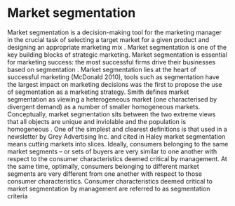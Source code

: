 # Market segmentation
Market segmentation is a decision-making tool for the marketing manager in the
crucial task of selecting a target market for a given product and designing an appropriate marketing mix . Market segmentation is one
of the key building blocks of strategic marketing. Market segmentation is essential for marketing success: the most successful firms drive their businesses based on
segmentation . Market segmentation lies at the heart of successful marketing (McDonald 2010), tools such as segmentation have the largest impact on marketing decisions was the first to propose the use of segmentation as a marketing strategy. Smith defines market segmentation as viewing a heterogeneous market
(one characterised by divergent demand) as a number of smaller homogeneous markets. Conceptually, market segmentation sits between the two extreme
views that  all objects are unique and inviolable and the population is homogeneous . One of the simplest and clearest definitions
is that used in a newsletter by Grey Advertising Inc. and cited in Haley market segmentation means cutting markets into slices. Ideally, consumers
belonging to the same market segments – or sets of buyers are very similar to one another with respect to the consumer characteristics
deemed critical by management. At the same time, optimally, consumers belonging to different market segments are very different from one another with respect to
those consumer characteristics. Consumer characteristics deemed critical to market segmentation by management are referred to as segmentation criteria
